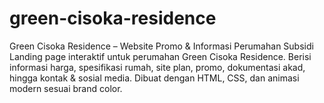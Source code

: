 # green-cisoka-residence
Green Cisoka Residence – Website Promo &amp; Informasi Perumahan Subsidi Landing page interaktif untuk perumahan Green Cisoka Residence. Berisi informasi harga, spesifikasi rumah, site plan, promo, dokumentasi akad, hingga kontak &amp; sosial media. Dibuat dengan HTML, CSS, dan animasi modern sesuai brand color.
